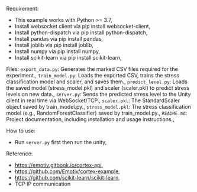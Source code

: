 Requirement:
- This example works with Python >= 3.7,
- Install websocket client via pip install websocket-client,
- Install python-dispatch via pip install python-dispatch,
- Install pandas via pip install pandas,
- Install joblib via pip install joblib,
- Install numpy via pip install numpy,
- Install scikit-learn via pip install scikit-learn,

Files:
`export_data.py`: Generates the marked CSV files required for the experiment.,
`train_model.py`: Loads the exported CSV, trains the stress classification model and scaler, and saves them.,
`predict_level.py`: Loads the saved model (stress_model.pkl) and scaler (scaler.pkl) to predict stress levels on new data.,
`server.py`: Sends the predicted stress level to the Unity client in real time via WebSocket/TCP.,
`scaler.pkl`: The StandardScaler object saved by train_model.py.,
`stress_model.pkl`: The stress classification model (e.g., RandomForestClassifier) saved by train_model.py.,
`README.md`: Project documentation, including installation and usage instructions.,

How to use:
- Run `server.py`  first then run the unity,

Reference:
- https://emotiv.gitbook.io/cortex-api,
- https://github.com/Emotiv/cortex-example,
- https://github.com/scikit-learn/scikit-learn,
- TCP IP communication